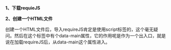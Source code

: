 **1、下载requieJS**

**2、创建一个HTML文件**

创建一个HTML文件后，导入requireJS肯定是使用script标签的，这个毫无疑问。然后在这个标签中有个data-main属性，它的作用呢是作为一个出入口，就是说在加载requireJS后，从data-main这个属性进入。